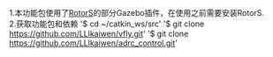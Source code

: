 1.本功能包使用了[RotorS](https://github.com/ethz-asl/rotors_simulator)的部分Gazebo插件，在使用之前需要安装RotorS.   
2.获取功能包和依赖
'$ cd ~/catkin_ws/src'
'$ git clone https://github.com/LLlkaiwen/vfly.git'
'$ git clone https://github.com/LLlkaiwen/adrc_control.git'
